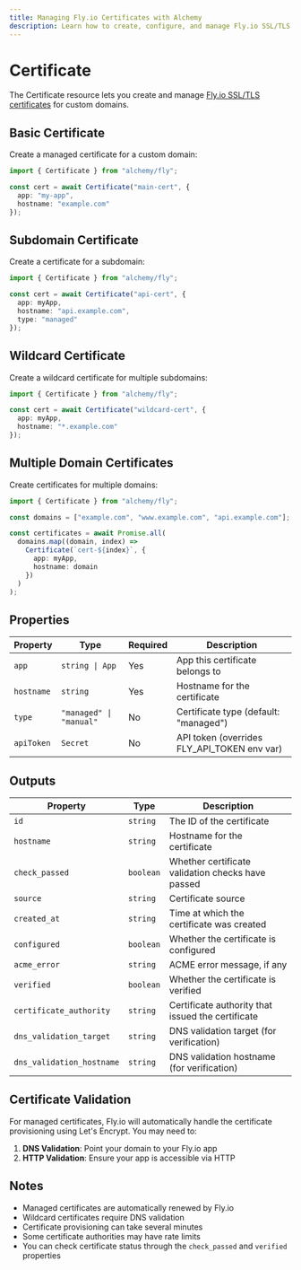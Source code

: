 ```yaml
---
title: Managing Fly.io Certificates with Alchemy
description: Learn how to create, configure, and manage Fly.io SSL/TLS certificates using Alchemy.
---
```


# Certificate

The Certificate resource lets you create and manage [Fly.io SSL/TLS certificates](https://fly.io/docs/app-guides/custom-domains-with-fly/) for custom domains.

## Basic Certificate

Create a managed certificate for a custom domain:

```ts
import { Certificate } from "alchemy/fly";

const cert = await Certificate("main-cert", {
  app: "my-app",
  hostname: "example.com"
});
```

## Subdomain Certificate

Create a certificate for a subdomain:

```ts
import { Certificate } from "alchemy/fly";

const cert = await Certificate("api-cert", {
  app: myApp,
  hostname: "api.example.com",
  type: "managed"
});
```

## Wildcard Certificate

Create a wildcard certificate for multiple subdomains:

```ts
import { Certificate } from "alchemy/fly";

const cert = await Certificate("wildcard-cert", {
  app: myApp,
  hostname: "*.example.com"
});
```

## Multiple Domain Certificates

Create certificates for multiple domains:

```ts
import { Certificate } from "alchemy/fly";

const domains = ["example.com", "www.example.com", "api.example.com"];

const certificates = await Promise.all(
  domains.map((domain, index) => 
    Certificate(`cert-${index}`, {
      app: myApp,
      hostname: domain
    })
  )
);
```

## Properties

| Property | Type | Required | Description |
|----------|------|----------|-------------|
| `app` | `string \| App` | Yes | App this certificate belongs to |
| `hostname` | `string` | Yes | Hostname for the certificate |
| `type` | `"managed" \| "manual"` | No | Certificate type (default: "managed") |
| `apiToken` | `Secret` | No | API token (overrides FLY_API_TOKEN env var) |

## Outputs

| Property | Type | Description |
|----------|------|-------------|
| `id` | `string` | The ID of the certificate |
| `hostname` | `string` | Hostname for the certificate |
| `check_passed` | `boolean` | Whether certificate validation checks have passed |
| `source` | `string` | Certificate source |
| `created_at` | `string` | Time at which the certificate was created |
| `configured` | `boolean` | Whether the certificate is configured |
| `acme_error` | `string` | ACME error message, if any |
| `verified` | `boolean` | Whether the certificate is verified |
| `certificate_authority` | `string` | Certificate authority that issued the certificate |
| `dns_validation_target` | `string` | DNS validation target (for verification) |
| `dns_validation_hostname` | `string` | DNS validation hostname (for verification) |

## Certificate Validation

For managed certificates, Fly.io will automatically handle the certificate provisioning using Let's Encrypt. You may need to:

1. **DNS Validation**: Point your domain to your Fly.io app
2. **HTTP Validation**: Ensure your app is accessible via HTTP

## Notes

- Managed certificates are automatically renewed by Fly.io
- Wildcard certificates require DNS validation
- Certificate provisioning can take several minutes
- Some certificate authorities may have rate limits
- You can check certificate status through the `check_passed` and `verified` properties